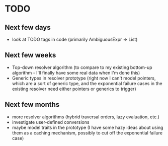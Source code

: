 # TODO #

## Next few days ##
* look at TODO tags in code (primarily AmbiguousExpr => List<Interpretation>)

## Next few weeks ##
* Top-down resolver algorithm (to compare to my existing bottom-up algorithm - I'll finally have some real data when I'm done this)
* Generic types in resolver prototype (right now I can't model pointers, which are a sort of generic type, and the exponential failure cases in the existing resolver need either pointers or generics to trigger)

## Next few months ##
* more resolver algorithms (hybrid traversal orders, lazy evaluation, etc.)
* investigate user-defined conversions
* maybe model traits in the prototype (I have some hazy ideas about using them as a caching mechanism, possibly to cut off the exponential failure case)